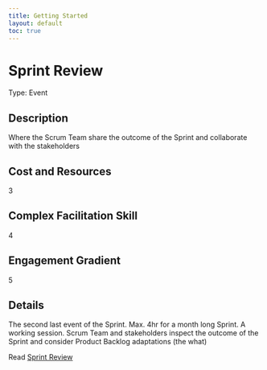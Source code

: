 ```yaml
---
title: Getting Started
layout: default
toc: true
---
```


# Sprint Review

Type: Event

## Description

Where the Scrum Team share the outcome of the Sprint and collaborate with the stakeholders

## Cost and Resources

3

## Complex Facilitation Skill

4

## Engagement Gradient

5

## Details

The second last event of the Sprint. Max. 4hr for a month long Sprint. A working session. Scrum Team and stakeholders inspect the outcome of the Sprint and consider Product Backlog adaptations (the what)

Read [Sprint Review](https://scrumguides.org/scrum-guide.html#sprint-review)